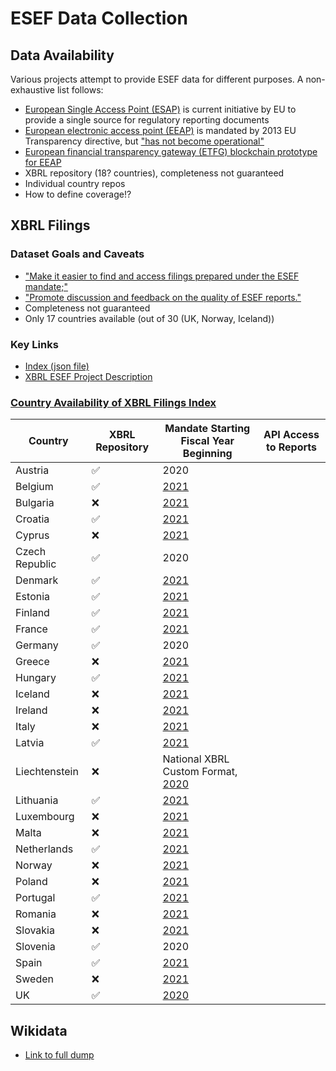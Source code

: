 # ESEF Data Collection

## Data Availability

Various projects attempt to provide ESEF data for different purposes. A non-exhaustive list follows:

- [European Single Access Point (ESAP)][esap] is current initiative by EU to provide a single source for regulatory reporting documents
- [European electronic access point (EEAP)][eu_comission_reporting_transparency_directive] is mandated by 2013 EU Transparency directive, but ["has not become operational"][eu_comission_reporting_transparency_directive]
- [European financial transparency gateway (ETFG) blockchain prototype for EEAP][eeap_prototype]
- XBRL repository (18? countries), completeness not guaranteed
- Individual country repos
- How to define coverage!?


## XBRL Filings

### Dataset Goals and Caveats

- ["Make it easier to find and access filings prepared under the ESEF mandate;"][xbrl_esef_repo_about]
- ["Promote discussion and feedback on the quality of ESEF reports."][xbrl_esef_repo_about]
- Completeness not guaranteed
- Only 17 countries available (out of 30 (UK, Norway, Iceland))

### Key Links

- [Index (json file)][xbrl_esef_repo_index]
- [XBRL ESEF Project Description][xbrl_esef_repo_blog]



### [Country Availability of XBRL Filings Index](https://filings.xbrl.org/about.html)

| Country | XBRL Repository | Mandate Starting Fiscal Year Beginning | API Access to Reports |
| -- | -- | -- | -- |
| Austria | ✅ | 2020 | |
| Belgium | ✅ | [2021][esef_postponement_index] | |
| Bulgaria | ❌ | [2021][esef_postponement_index] | |
| Croatia | ✅ | [2021][esef_postponement_index] | |
| Cyprus | ❌ | [2021][esef_postponement_index] | |
| Czech Republic | ✅ | 2020 | |
| Denmark | ✅ | [2021][esef_postponement_index] | | |
| Estonia | ✅ | [2021][esef_postponement_index] | |
| Finland | ✅ | [2021][esef_postponement_index] | |
| France | ✅ | [2021][esef_postponement_index] | |
| Germany | ✅ | 2020 | |
| Greece | ❌ | [2021][esef_postponement_index] | |
| Hungary | ✅ | [2021][esef_postponement_index] | |
| Iceland | ❌ | [2021][parseport_index] | |
| Ireland | ❌ | [2021][esef_postponement_index] | |
| Italy | ❌ | [2021][esef_postponement_index] | |
| Latvia | ✅ | [2021][esef_postponement_index] | |
| Liechtenstein | ❌ | National XBRL Custom Format, [2020][xbrl_liechtenstein] | |
| Lithuania | ✅ | [2021][esef_postponement_index] | |
| Luxembourg | ❌ | [2021][esef_postponement_index] | |
| Malta | ❌ | [2021][esef_postponement_index] | |
| Netherlands | ✅ | [2021][esef_postponement_index] | |
| Norway | ❌ | [2021][parseport_index] | |
| Poland | ❌ | [2021][esef_postponement_index] | |
| Portugal | ✅ | [2021][esef_postponement_index] | |
| Romania | ❌ | [2021][esef_postponement_index] | |
| Slovakia | ❌ | [2021][esef_postponement_index] | |
| Slovenia | ✅ | 2020 | |
| Spain | ✅ | [2021][esef_postponement_index] | |
| Sweden | ❌ | [2021][esef_postponement_index] | |
| UK | ✅ | [2020][uk_implementation_legal] | |

## Wikidata

- [Link to full dump][wikidata_complete_json]

[xbrl_esef_repo_index]: https://filings.xbrl.org/index.json
[xbrl_esef_repo_blog]: https://www.xbrl.org/news/xbrl-international-launches-filings-xbrl-org-for-esef-filings/
[xbrl_esef_repo_about]: https://filings.xbrl.org/about.html
[uk_implementation_legal]: https://www.gov.uk/government/publications/european-single-electronic-format-esef-regulation-requirements-the-governments-position/the-uk-governments-position-on-the-effect-of-the-esef-regulation-on-the-directors-sign-off-of-accounts-of-uk-incorporated-users
[eu_comission_reporting_transparency_directive]: https://ec.europa.eu/info/business-economy-euro/company-reporting-and-auditing/company-reporting/transparency-requirements-listed-companies_en
[eeap_prototype]: https://eftg.eu/
[esef_postponement_index]: https://ec.europa.eu/info/publications/201211-esef-postponement_en
[parseport_index]: https://parseport.com/esef-postponement-information/
[xbrl_liechtenstein]: https://www.fma-li.li/de/aufsicht/bereich-versicherungen-und-vorsorgeeinrichtungen/versicherungsunternehmen/meldewesen-xbrl/nationale-xbrl-taxonomie.html
[esap]: https://ec.europa.eu/info/consultations/finance-2021-european-single-access-point_en
[wikidata_complete_json]: https://dumps.wikimedia.org/wikidatawiki/entities/
